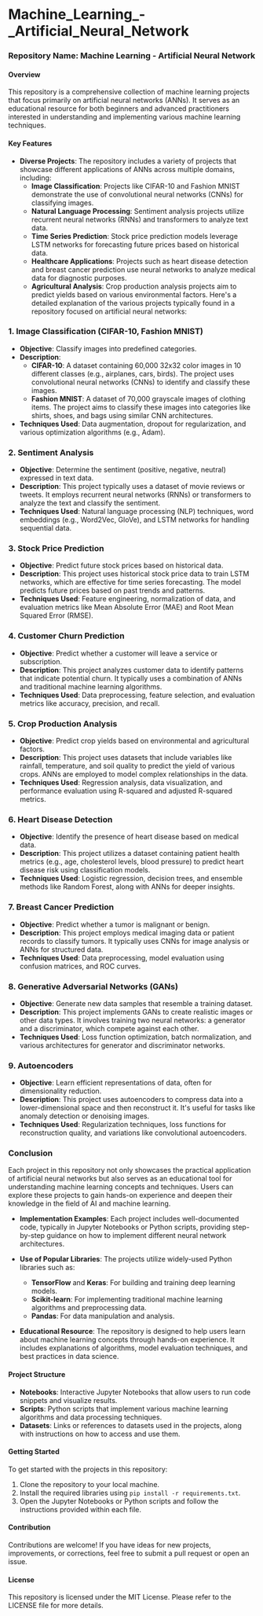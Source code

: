 # Machine_Learning_-_Artificial_Neural_Network

### Repository Name: Machine Learning - Artificial Neural Network

#### Overview
This repository is a comprehensive collection of machine learning projects that focus primarily on artificial neural networks (ANNs). It serves as an educational resource for both beginners and advanced practitioners interested in understanding and implementing various machine learning techniques.

#### Key Features
- **Diverse Projects**: The repository includes a variety of projects that showcase different applications of ANNs across multiple domains, including:
  - **Image Classification**: Projects like CIFAR-10 and Fashion MNIST demonstrate the use of convolutional neural networks (CNNs) for classifying images.
  - **Natural Language Processing**: Sentiment analysis projects utilize recurrent neural networks (RNNs) and transformers to analyze text data.
  - **Time Series Prediction**: Stock price prediction models leverage LSTM networks for forecasting future prices based on historical data.
  - **Healthcare Applications**: Projects such as heart disease detection and breast cancer prediction use neural networks to analyze medical data for diagnostic purposes.
  - **Agricultural Analysis**: Crop production analysis projects aim to predict yields based on various environmental factors.
Here's a detailed explanation of the various projects typically found in a repository focused on artificial neural networks:

### 1. **Image Classification (CIFAR-10, Fashion MNIST)**
   - **Objective**: Classify images into predefined categories.
   - **Description**:
     - **CIFAR-10**: A dataset containing 60,000 32x32 color images in 10 different classes (e.g., airplanes, cars, birds). The project uses convolutional neural networks (CNNs) to identify and classify these images.
     - **Fashion MNIST**: A dataset of 70,000 grayscale images of clothing items. The project aims to classify these images into categories like shirts, shoes, and bags using similar CNN architectures.
   - **Techniques Used**: Data augmentation, dropout for regularization, and various optimization algorithms (e.g., Adam).

### 2. **Sentiment Analysis**
   - **Objective**: Determine the sentiment (positive, negative, neutral) expressed in text data.
   - **Description**: This project typically uses a dataset of movie reviews or tweets. It employs recurrent neural networks (RNNs) or transformers to analyze the text and classify the sentiment.
   - **Techniques Used**: Natural language processing (NLP) techniques, word embeddings (e.g., Word2Vec, GloVe), and LSTM networks for handling sequential data.

### 3. **Stock Price Prediction**
   - **Objective**: Predict future stock prices based on historical data.
   - **Description**: This project uses historical stock price data to train LSTM networks, which are effective for time series forecasting. The model predicts future prices based on past trends and patterns.
   - **Techniques Used**: Feature engineering, normalization of data, and evaluation metrics like Mean Absolute Error (MAE) and Root Mean Squared Error (RMSE).

### 4. **Customer Churn Prediction**
   - **Objective**: Predict whether a customer will leave a service or subscription.
   - **Description**: This project analyzes customer data to identify patterns that indicate potential churn. It typically uses a combination of ANNs and traditional machine learning algorithms.
   - **Techniques Used**: Data preprocessing, feature selection, and evaluation metrics like accuracy, precision, and recall.

### 5. **Crop Production Analysis**
   - **Objective**: Predict crop yields based on environmental and agricultural factors.
   - **Description**: This project uses datasets that include variables like rainfall, temperature, and soil quality to predict the yield of various crops. ANNs are employed to model complex relationships in the data.
   - **Techniques Used**: Regression analysis, data visualization, and performance evaluation using R-squared and adjusted R-squared metrics.

### 6. **Heart Disease Detection**
   - **Objective**: Identify the presence of heart disease based on medical data.
   - **Description**: This project utilizes a dataset containing patient health metrics (e.g., age, cholesterol levels, blood pressure) to predict heart disease risk using classification models.
   - **Techniques Used**: Logistic regression, decision trees, and ensemble methods like Random Forest, along with ANNs for deeper insights.

### 7. **Breast Cancer Prediction**
   - **Objective**: Predict whether a tumor is malignant or benign.
   - **Description**: This project employs medical imaging data or patient records to classify tumors. It typically uses CNNs for image analysis or ANNs for structured data.
   - **Techniques Used**: Data preprocessing, model evaluation using confusion matrices, and ROC curves.

### 8. **Generative Adversarial Networks (GANs)**
   - **Objective**: Generate new data samples that resemble a training dataset.
   - **Description**: This project implements GANs to create realistic images or other data types. It involves training two neural networks: a generator and a discriminator, which compete against each other.
   - **Techniques Used**: Loss function optimization, batch normalization, and various architectures for generator and discriminator networks.

### 9. **Autoencoders**
   - **Objective**: Learn efficient representations of data, often for dimensionality reduction.
   - **Description**: This project uses autoencoders to compress data into a lower-dimensional space and then reconstruct it. It's useful for tasks like anomaly detection or denoising images.
   - **Techniques Used**: Regularization techniques, loss functions for reconstruction quality, and variations like convolutional autoencoders.

### Conclusion
Each project in this repository not only showcases the practical application of artificial neural networks but also serves as an educational tool for understanding machine learning concepts and techniques. Users can explore these projects to gain hands-on experience and deepen their knowledge in the field of AI and machine learning.
- **Implementation Examples**: Each project includes well-documented code, typically in Jupyter Notebooks or Python scripts, providing step-by-step guidance on how to implement different neural network architectures.

- **Use of Popular Libraries**: The projects utilize widely-used Python libraries such as:
  - **TensorFlow** and **Keras**: For building and training deep learning models.
  - **Scikit-learn**: For implementing traditional machine learning algorithms and preprocessing data.
  - **Pandas**: For data manipulation and analysis.

- **Educational Resource**: The repository is designed to help users learn about machine learning concepts through hands-on experience. It includes explanations of algorithms, model evaluation techniques, and best practices in data science.

#### Project Structure
- **Notebooks**: Interactive Jupyter Notebooks that allow users to run code snippets and visualize results.
- **Scripts**: Python scripts that implement various machine learning algorithms and data processing techniques.
- **Datasets**: Links or references to datasets used in the projects, along with instructions on how to access and use them.

#### Getting Started
To get started with the projects in this repository:
1. Clone the repository to your local machine.
2. Install the required libraries using `pip install -r requirements.txt`.
3. Open the Jupyter Notebooks or Python scripts and follow the instructions provided within each file.

#### Contribution
Contributions are welcome! If you have ideas for new projects, improvements, or corrections, feel free to submit a pull request or open an issue.

#### License
This repository is licensed under the MIT License. Please refer to the LICENSE file for more details.
